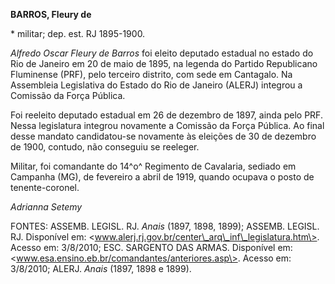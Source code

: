**BARROS, Fleury de**

\* militar; dep. est. RJ 1895-1900.

*Alfredo Oscar Fleury de Barros* foi eleito deputado estadual no estado
do Rio de Janeiro em 20 de maio de 1895, na legenda do Partido
Republicano Fluminense (PRF), pelo terceiro distrito, com sede em
Cantagalo. Na Assembleia Legislativa do Estado do Rio de Janeiro (ALERJ)
integrou a Comissão da Força Pública.

Foi reeleito deputado estadual em 26 de dezembro de 1897, ainda pelo
PRF. Nessa legislatura integrou novamente a Comissão da Força Pública.
Ao final desse mandato candidatou-se novamente às eleições de 30 de
dezembro de 1900, contudo, não conseguiu se reeleger.

Militar, foi comandante do 14^o^ Regimento de Cavalaria, sediado em
Campanha (MG), de fevereiro a abril de 1919, quando ocupava o posto de
tenente-coronel.

*Adrianna Setemy*

FONTES: ASSEMB. LEGISL. RJ. *Anais* (1897, 1898, 1899); ASSEMB. LEGISL.
RJ. Disponível em:
\<www.alerj.rj.gov.br/center\_arq\_inf\_legislatura.htm\>. Acesso em:
3/8/2010; ESC. SARGENTO DAS ARMAS. Disponível em:
\<www.esa.ensino.eb.br/comandantes/anteriores.asp\>. Acesso em:
3/8/2010; ALERJ. *Anais* (1897, 1898 e 1899).
